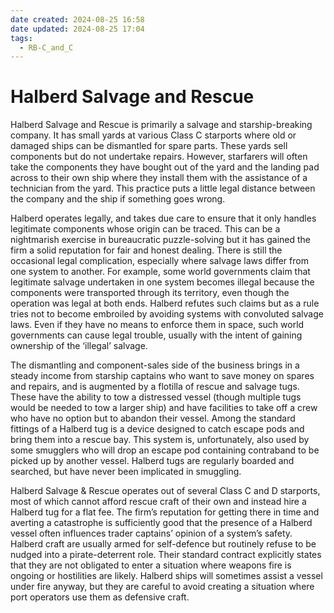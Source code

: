 ```yaml
---
date created: 2024-08-25 16:58
date updated: 2024-08-25 17:04
tags:
  - RB-C_and_C
---
```


# Halberd Salvage and Rescue

Halberd Salvage and Rescue is primarily a salvage and starship-breaking company. It has small yards at various Class C starports where old or damaged ships can be dismantled for spare parts. These yards sell components but do not undertake repairs. However, starfarers will often take the components they have bought out of the yard and the landing pad across to their own ship where they install them with the assistance of a technician from the yard. This practice puts a little legal distance between the company and the ship if something goes wrong.

Halberd operates legally, and takes due care to ensure that it only handles legitimate components whose origin can be traced. This can be a nightmarish exercise in bureaucratic puzzle-solving but it has gained the firm a solid reputation for fair and honest dealing. There is still the occasional legal complication, especially where salvage laws differ from one system to another. For example, some world governments claim that legitimate salvage undertaken in one system becomes illegal because the components were transported through its territory, even though the operation was legal at both ends. Halberd refutes such claims but as a rule tries not to become embroiled by avoiding systems with convoluted salvage laws. Even if they have no means to enforce them in space, such world governments can cause legal trouble, usually with the intent of gaining ownership of the ‘illegal’ salvage.

The dismantling and component-sales side of the business brings in a steady income from starship captains who want to save money on spares and repairs, and is augmented by a flotilla of rescue and salvage tugs. These have the ability to tow a distressed vessel (though multiple tugs would be needed to tow a larger ship) and have facilities to take off a crew who have no option but to abandon their vessel. Among the standard fittings of a Halberd tug is a device designed to catch escape pods and bring them into a rescue bay. This system is, unfortunately, also used by some smugglers who will drop an escape pod containing contraband to be picked up by another vessel. Halberd tugs are regularly boarded and searched, but have never been implicated in smuggling.

Halberd Salvage & Rescue operates out of several Class C and D starports, most of which cannot afford rescue craft of their own and instead hire a Halberd tug for a flat fee. The firm’s reputation for getting there in time and averting a catastrophe is sufficiently good that the presence of a Halberd vessel often influences trader captains’ opinion of a system’s safety. Halberd craft are usually armed for self-defence but routinely refuse to be nudged into a pirate-deterrent role. Their standard contract explicitly states that they are not obligated to enter a situation where weapons fire is ongoing or hostilities are likely. Halberd ships will sometimes assist a vessel under fire anyway, but they are careful to avoid creating a situation where port operators use them as defensive craft.
